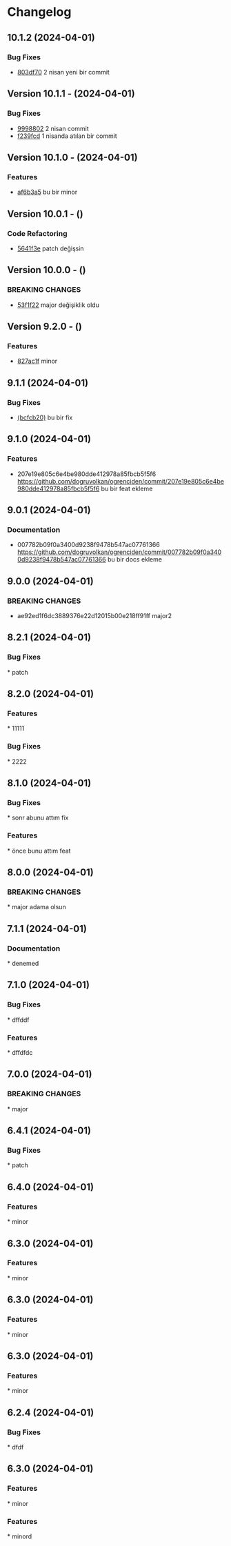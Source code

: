 # Changelog

## 10.1.2 (2024-04-01)
### Bug Fixes
* [803df70](https://github.com/dogruvolkan/ogrenciden/commit/803df70a7b70a81ddb531dc31e42d2707724694b) 2 nisan yeni bir commit
## Version 10.1.1 - (2024-04-01)
### Bug Fixes
* [9998802](https://github.com/dogruvolkan/ogrenciden/commit/9998802e0cb7502507d59ac927e3db6a7671e35e) 2 nisan commit
* [f239fcd](https://github.com/dogruvolkan/ogrenciden/commit/f239fcd19bce2d338400d9b9f351648bfc12ee59) 1 nisanda atılan bir commit
## Version 10.1.0 - (2024-04-01)
### Features
* [af6b3a5](https://github.com/dogruvolkan/ogrenciden/commit/af6b3a5e45a75c11e19e7884c2dfc29e0e5ce3a9) bu bir minor
## Version 10.0.1 - ()
### Code Refactoring
* [5641f3e](https://github.com/dogruvolkan/ogrenciden/commit/5641f3ea05e1aa70b1cf16b9a0409d8c12efe86e) patch değişsin
## Version 10.0.0 - ()
### BREAKING CHANGES
* [53f1f22](https://github.com/dogruvolkan/ogrenciden/commit/53f1f225c4874a649c131c867143d307acdf741c) major değişiklik oldu
## Version 9.2.0 - ()
### Features
* [827ac1f](https://github.com/dogruvolkan/ogrenciden/commit/827ac1fc2c6612953d683b748920bcbeb95e9090) minor
## 9.1.1 (2024-04-01)
### Bug Fixes
* [(bcfcb20)](https://github.com/dogruvolkan/ogrenciden/commit/bcfcb20aed90707498f14f8e9459484ae3b5ae69) bu bir fix
## 9.1.0 (2024-04-01)
### Features
* 207e19e805c6e4be980dde412978a85fbcb5f5f6 https://github.com/dogruvolkan/ogrenciden/commit/207e19e805c6e4be980dde412978a85fbcb5f5f6 bu bir feat ekleme
## 9.0.1 (2024-04-01)
### Documentation
* 007782b09f0a3400d9238f9478b547ac07761366 https://github.com/dogruvolkan/ogrenciden/commit/007782b09f0a3400d9238f9478b547ac07761366 bu bir docs ekleme
## 9.0.0 (2024-04-01)
### BREAKING CHANGES
* ae92ed1f6dc3889376e22d12015b00e218ff91ff major2
## 8.2.1 (2024-04-01)
### Bug Fixes
[](commmit) * patch
## 8.2.0 (2024-04-01)
### Features
[](commmit) * 11111
### Bug Fixes
[](commmit) * 2222
## 8.1.0 (2024-04-01)
### Bug Fixes
[](commmit) * sonr abunu attım fix
### Features
[](commmit) * önce bunu attım feat
## 8.0.0 (2024-04-01)
### BREAKING CHANGES
[](commmit) * major adama olsun
## 7.1.1 (2024-04-01)
### Documentation
[](commmit) * denemed
## 7.1.0 (2024-04-01)
### Bug Fixes
[](commmit) * dffddf
### Features
[](commmit) * dffdfdc
## 7.0.0 (2024-04-01)
### BREAKING CHANGES
[](commmit) * major
## 6.4.1 (2024-04-01)
### Bug Fixes
[](commmit) * patch
## 6.4.0 (2024-04-01)
### Features
[](commmit) * minor
## 6.3.0 (2024-04-01)
### Features
[](commmit) * minor
## 6.3.0 (2024-04-01)
### Features
[](commmit) * minor
## 6.3.0 (2024-04-01)
### Features
[](commmit) * minor
## 6.2.4 (2024-04-01)
### Bug Fixes
[](commmit) * dfdf
## 6.3.0 (2024-04-01)
### Features
[](commmit) * minor
### Features
[](commmit) * minord
